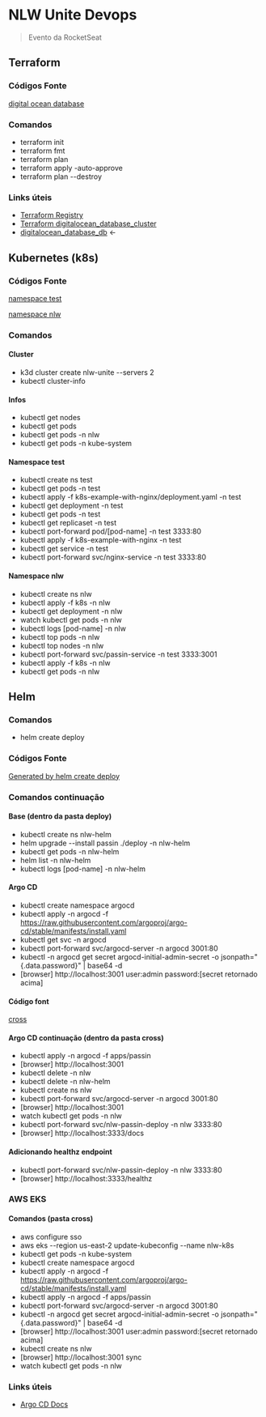 # NLW Unite Devops

> Evento da RocketSeat

## Terraform

### Códigos Fonte

[digital ocean database](/devops/terraform/)

### Comandos

- terraform init
- terraform fmt
- terraform plan
- terraform apply -auto-approve
- terraform plan --destroy

### Links úteis

- [Terraform Registry](https://registry.terraform.io/)
- [Terraform digitalocean_database_cluster](https://registry.terraform.io/providers/digitalocean/digitalocean/latest/docs/resources/database_cluster)
- [digitalocean_database_db](https://registry.terraform.io/providers/digitalocean/digitalocean/latest/docs/resources/database_db) <-

## Kubernetes (k8s)

### Códigos Fonte

[namespace test](/devops/k8s-example-with-nginx/)

[namespace nlw](/devops/k8s/)

### Comandos

#### Cluster

- k3d cluster create nlw-unite --servers 2
- kubectl cluster-info

#### Infos

- kubectl get nodes
- kubectl get pods
- kubectl get pods -n nlw
- kubectl get pods -n kube-system

#### Namespace test

- kubectl create ns test
- kubectl get pods -n test
- kubectl apply -f k8s-example-with-nginx/deployment.yaml -n test
- kubectl get deployment -n test
- kubectl get pods -n test
- kubectl get replicaset -n test
- kubectl port-forward pod/[pod-name] -n test 3333:80
- kubectl apply -f k8s-example-with-nginx -n test
- kubectl get service -n test
- kubectl port-forward svc/nginx-service -n test 3333:80

#### Namespace nlw

- kubectl create ns nlw
- kubectl apply -f k8s -n nlw
- kubectl get deployment -n nlw
- watch kubectl get pods -n nlw
- kubectl logs [pod-name] -n nlw
- kubectl top pods -n nlw
- kubectl top nodes -n nlw
- kubectl port-forward svc/passin-service -n test 3333:3001
- kubectl apply -f k8s -n nlw
- kubectl get pods -n nlw

## Helm

### Comandos

- helm create deploy

### Códigos Fonte

[Generated by helm create deploy](/devops/deploy/)

### Comandos continuação

#### Base (dentro da pasta deploy)

- kubectl create ns nlw-helm
- helm upgrade --install passin ./deploy -n nlw-helm
- kubectl get pods -n nlw-helm
- helm list -n nlw-helm
- kubectl logs [pod-name] -n nlw-helm

#### Argo CD

- kubectl create namespace argocd
- kubectl apply -n argocd -f https://raw.githubusercontent.com/argoproj/argo-cd/stable/manifests/install.yaml
- kubectl get svc -n argocd
- kubectl port-forward svc/argocd-server -n argocd 3001:80
- kubectl -n argocd get secret argocd-initial-admin-secret -o jsonpath="{.data.password}" | base64 -d
- [browser] http://localhost:3001 user:admin password:[secret retornado acima]

#### Código font

[cross](/devops/cross/apps/passin/)

#### Argo CD continuação (dentro da pasta cross)

- kubectl apply -n argocd -f apps/passin
- [browser] http://localhost:3001
- kubectl delete -n nlw
- kubectl delete -n nlw-helm
- kubectl create ns nlw
- kubectl port-forward svc/argocd-server -n argocd 3001:80
- [browser] http://localhost:3001
- watch kubectl get pods -n nlw
- kubectl port-forward svc/nlw-passin-deploy -n nlw 3333:80
- [browser] http://localhost:3333/docs

#### Adicionando healthz endpoint

- kubectl port-forward svc/nlw-passin-deploy -n nlw 3333:80
- [browser] http://localhost:3333/healthz

### AWS EKS

#### Comandos (pasta cross)

- aws configure sso
- aws eks --region us-east-2 update-kubeconfig --name nlw-k8s
- kubectl get pods -n kube-system
- kubectl create namespace argocd
- kubectl apply -n argocd -f https://raw.githubusercontent.com/argoproj/argo-cd/stable/manifests/install.yaml
- kubectl apply -n argocd -f apps/passin
- kubectl port-forward svc/argocd-server -n argocd 3001:80
- kubectl -n argocd get secret argocd-initial-admin-secret -o jsonpath="{.data.password}" | base64 -d
- [browser] http://localhost:3001 user:admin password:[secret retornado acima]
- kubectl create ns nlw
- [browser] http://localhost:3001 sync
- watch kubectl get pods -n nlw

### Links úteis

- [Argo CD Docs](https://argo-cd.readthedocs.io/en/stable)
